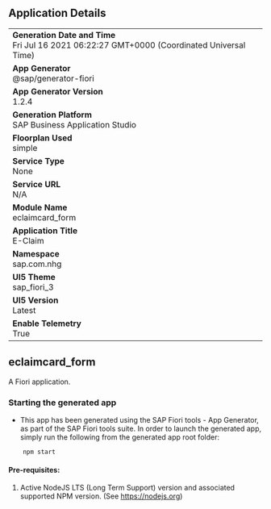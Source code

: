 ## Application Details
|               |
| ------------- |
|**Generation Date and Time**<br>Fri Jul 16 2021 06:22:27 GMT+0000 (Coordinated Universal Time)|
|**App Generator**<br>@sap/generator-fiori|
|**App Generator Version**<br>1.2.4|
|**Generation Platform**<br>SAP Business Application Studio|
|**Floorplan Used**<br>simple|
|**Service Type**<br>None|
|**Service URL**<br>N/A
|**Module Name**<br>eclaimcard_form|
|**Application Title**<br>E-Claim|
|**Namespace**<br>sap.com.nhg|
|**UI5 Theme**<br>sap_fiori_3|
|**UI5 Version**<br>Latest|
|**Enable Telemetry**<br>True|

## eclaimcard_form

A Fiori application.

### Starting the generated app

-   This app has been generated using the SAP Fiori tools - App Generator, as part of the SAP Fiori tools suite.  In order to launch the generated app, simply run the following from the generated app root folder:

```
    npm start
```

#### Pre-requisites:

1. Active NodeJS LTS (Long Term Support) version and associated supported NPM version.  (See https://nodejs.org)


